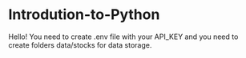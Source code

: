 # Introdution-to-Python

Hello! You need to create .env file with your API_KEY and you need to create folders data/stocks for data storage.
